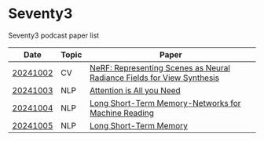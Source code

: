 # Seventy3
Seventy3 podcast paper list

|Date|Topic|Paper|
|---|---|---|
|[20241002](https://www.xiaoyuzhoufm.com/episode/66fd325d6c7f81778681a2b9)|CV|[NeRF: Representing Scenes as Neural Radiance Fields for View Synthesis](https://arxiv.org/abs/2003.08934)|
|[20241003](https://www.xiaoyuzhoufm.com/episodes/66fddb4b81cdab3a938bf373)|NLP|[Attention is All you Need](https://arxiv.org/abs/1706.03762)|
|[20241004](https://www.xiaoyuzhoufm.com/episodes/66feecff6c7f817786b1b312)|NLP|[Long Short-Term Memory-Networks for Machine Reading](https://arxiv.org/abs/1601.06733)|
|[20241005](https://www.xiaoyuzhoufm.com/episodes/66fef0f96c7f817786b1cee2)|NLP|[Long Short-Term Memory](https://direct.mit.edu/neco/article-abstract/9/8/1735/6109/Long-Short-Term-Memory?redirectedFrom=fulltext)|
